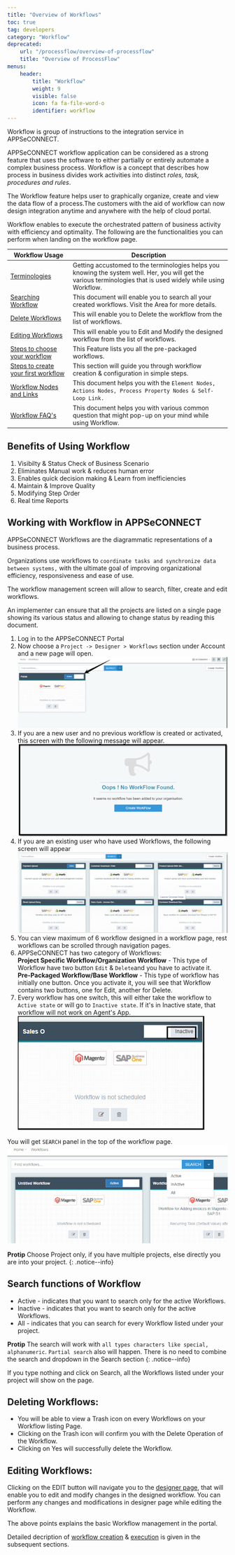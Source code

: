 ```yaml
---
title: "Overview of Workflows"
toc: true
tag: developers
category: "Workflow" 
deprecated: 
    url: "/processflow/overview-of-processflow"
    title: "Overview of ProcessFlow"
menus: 
    header:
        title: "Workflow"
        weight: 9
        visible: false
        icon: fa fa-file-word-o
        identifier: workflow
---
```

Workflow is group of instructions to the integration service in APPSeCONNECT. 

APPSeCONNECT workflow application can be considered as a strong feature that uses the software to either partially or entirely automate a complex business process. Workflow is  a concept that describes how process in business divides work activities into distinct *roles, task, procedures and rules*.

The Workflow feature helps user to graphically organize, create and view the data flow of a process.The customers with the aid of workflow can now design integration anytime and anywhere with the help of cloud portal.

Workflow enables to execute the orchestrated pattern of business activity with efficiency and optimality. The following are the functionalities you can perform when landing on the workflow page.

|Workflow Usage|Description|
|-----|----------|
|[Terminologies](/workflow/Terminologies/)|Getting accustomed to the terminologies helps you knowing the system well. Her, you will get the various terminologies that is used widely while using Workflow.|
|[Searching Workflow](/workflow/overview/#search-functions-of-workflow)| This document will enable you to search all your created workflows. Visit the Area for more details.|
|[Delete Workflows](/workflow/overview/#deleting-workflows)| This will enable you to Delete the workflow from the list of workflows.|
|[Editing Workflows](/workflow/overview/#editing-workflows)| This will enable you to Edit and Modify the designed workflow from the list of workflows.|
|[Steps to choose your workflow](/workflow/steps-to-choose-your-workflow/)  |This Feature lists you all the pre-packaged workflows.|
|[Steps to create your first workflow](/workflow/steps-to-create-your-first-workflow/) |This section will guide you through workflow creation & configuration in simple steps.|
|[Workflow Nodes and Links](/workflow/workflow-nodes-and-links/)| This document helps you with the `Element Nodes, Actions Nodes, Process Property Nodes & Self-Loop Link.`| 
|[Workflow FAQ's](/workflow/faqs/)| This document helps you with various common question that might pop-up on your mind while using Workflow.|

## Benefits of Using Workflow 

1. Visibilty & Status Check of Business Scenario
2. Eliminates Manual work & reduces human error
3. Enables quick decision making & Learn from inefficiencies
4. Maintain & Improve Quality
5. Modifying Step Order
6. Real time Reports

## Working with Workflow in APPSeCONNECT

 APPSeCONNECT Workflows are the diagrammatic representations of a business process.  

 Organizations use workflows to `coordinate tasks and synchronize data between systems,` with the ultimate goal of improving organizational efficiency, responsiveness and ease of use.

 The workflow management screen will allow to search, filter, create and edit workflows.

 An implementer can ensure that all the projects are listed on a single page showing its various status and allowing to change status by reading this document.

 1. Log in to the APPSeCONNECT Portal
 2. Now choose a `Project -> Designer > Workflows` section under Account and a new page will open.    
  ![Workflow](/staticfiles/workflow-management/media/Workflow.png)
 3. If you are a new user and no previous workflow is created or activated, this screen with the following message will appear.  
![NoWorkflow](/staticfiles/workflow-management/media/NoWorkflow.png)
 4.  If you are an existing user who have used Workflows, the following screen will appear
![Workflow_Landing](/staticfiles/workflow-management/media/Workflow_Landing.png)
 5. You can view maximum of 6 workflow designed in a workflow page, rest workflows can be scrolled through navigation pages.
 6. APPSeCONNECT has two category of Workflows:   
 **Project Specific Workflow/Organization Workflow** -  This type of Workflow have two button `Edit` & `Delete`and you have to activate it.    
 **Pre-Packaged Workflow/Base Workflow** - This type of workflow has initially one button. Once you activate it, you will see that Workflow contains two buttons, one for Edit, another for Delete.    
 7. Every workflow has one switch, this will either take the  workflow to `Active state` or will go to `Inactive state`. If it's in Inactive state, that workflow will not work on Agent's App.  
 ![Workflow_dialog](/staticfiles/workflow-management/media/Workflow_dialog.png)    

  You will get `SEARCH` panel in the top of the workflow page.    
 ![Search_Workflow](/staticfiles/workflow-management/media/Search_Workflow.png)

 **Protip** Choose Project only, if you have multiple projects, else directly you are into your project.
 {: .notice--info}

 
## Search functions of Workflow

* Active - indicates that you want to search only for the active Workflows.
* Inactive - indicates that you want to search only for the active Workflows.
* All - indicates that you can search for every Workflow listed under your project.


**Protip** The search will work with `all types characters like special, alphanumeric`. `Partial search` also will happen. There is no need to combine the search and dropdown in the Search section 
{: .notice--info}

If you type nothing and click on Search, all the Workflows listed under your project will show on the page.

## Deleting Workflows: 

* You will be able to view a Trash icon on every Workflows on your Workflow listing Page.
* Clicking on the Trash icon will confirm you with the Delete Operation of the Workflow.
* Clicking on Yes will successfully delete the Workflow.

## Editing Workflows: 

Clicking on the EDIT button will navigate you to the [designer page](/workflow/steps-to-create-your-first-workflow/), that will enable you to edit and modify changes in the designed workflow. You can perform any changes and modifications in designer page while editing the Workflow.

The above points explains the basic Workflow management in the portal.

Detailed decription of [workflow creation](/workflow/steps-to-create-your-first-workflow/) & [execution](/workflow/deploying-and-executing/) is given in the subsequent sections.
 
